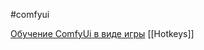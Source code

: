 #comfyui

[Обучение ComfyUi в виде игры](https://comfyanonymous.github.io/ComfyUI_tutorial_vn/)
[[Hotkeys]]


